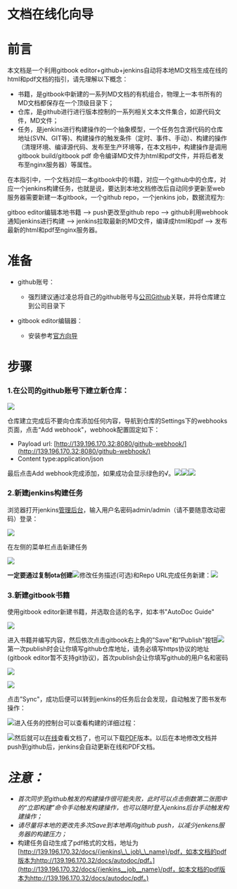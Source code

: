# 文档在线化向导

# 前言

本文档是一个利用gitbook editor+github+jenkins自动将本地MD文档生成在线的html和pdf文档的指引，请先理解以下概念：

* 书籍，是gitbook中新建的一系列MD文档的有机组合，物理上一本书所有的MD文档都保存在一个顶级目录下；
* 仓库，是github进行进行版本控制的一系列相关文本文件集合，如源代码文件，MD文件；
* 任务，是jenkins进行构建操作的一个抽象模型，一个任务包含源代码的仓库地址\(SVN、GIT等\)、构建操作的触发条件（定时、事件、手动）、构建的操作（清理环境、编译源代码、发布至生产环境等，在本文档中，构建操作是调用gitbook build/gitbook pdf 命令编译MD文件为html和pdf文件，并将后者发布至nginx服务器）等属性。

在本指引中，一个文档对应一本gitbook中的书籍，对应一个github中的仓库，对应一个jenkins构建任务，也就是说，要达到本地文档修改后自动同步更新至web服务器需要新建一本gitbook，一个github repo，一个jenkins job，数据流程为:

gitboo editor编辑本地书籍 --&gt; push更改至github repo --&gt; github利用webhook通知jenkins进行构建 --&gt; jenkins拉取最新的MD文件，编译成html和pdf --&gt; 发布最新的html和pdf至nginx服务器。

# 准备

* github账号：

  * 强烈建议通过凌总将自己的github账号与[公司Github](https://github.com/NationalChip)关联，并将仓库建立到公司目录下

* gitbook editor编辑器：

  * 安装参考[官方向导](https://www.gitbook.com/editor)

# 步骤

### 1.在公司的github账号下建立新仓库：

![](/assets/Selection_021.png)

仓库建立完成后不要向仓库添加任何内容，导航到仓库的Settings下的webhooks页面，点击“Add webhook"，webhook配置固定如下：

* Payload url: [http://139.196.170.32:8080/github-webhook/](http://139.196.170.32:8080/github-webhook/)
* Content type:application/json

最后点击Add webhook完成添加，如果成功会显示绿色的√。![](/assets/Selection_022.png)![](/assets/Selection_023.png)![](/assets/Selection_024.png)

### 2.新建jenkins构建任务

浏览器打开jenkins[管理后台](http://139.196.170.32:8080/)，输入用户名密码admin/admin（请不要随意改动密码）登录：

![](/assets/Selection_025.png)

在左侧的菜单栏点击新建任务

![](/assets/Selection_026.png)

**一定要通过复制ota创建**![](/assets/Selection_027.png)修改任务描述\(可选\)和Repo URL完成任务新建：![](/assets/Selection_029.png)

### 3.新建gitbook书籍

使用gitbook editor新建书籍，并选取合适的名字，如本书"AutoDoc Guide"

![](/assets/Selection_019.png)

进入书籍并编写内容，然后依次点击gitbook右上角的”Save"和“Publish"按钮![](/assets/Selection_030.png)第一次publish时会让你填写github仓库地址，请务必填写https协议的地址\(gitbook editor暂不支持git协议\)，首次publish会让你填写github的用户名和密码

![](/assets/Selection_031.png)

![](/assets/Selection_032.png)

点击”Sync"，成功后便可以转到jenkins的任务后台会发现，自动触发了图书发布操作：

![](/assets/Selection_033.png)进入任务的控制台可以查看构建的详细过程：

![](/assets/Selection_035.png)然后就可以[在线](http://139.196.170.32/docs/autodoc/)查看文档了，也可以下载[PDF](http://139.196.170.32/docs/autodoc/pdf)版本。以后在本地修改文档并push到github后，jenkins会自动更新在线和PDF文档。

# _注意：_

* _首次同步至github触发的构建操作很可能失败，此时可以点击倒数第二张图中的“立即构建”命令手动触发构建操作，也可以随时登入jenkins后台手动触发构建操作；_
* _请尽量将本地的更改先多次Save到本地再向github push，以减少jenkens服务器的构建压力；_
* 构建任务自动生成了pdf格式的文档，地址为 [http://139.196.170.32/docs/{jenkins\_\_job\_\_name}/pdf，如本文档的pdf版本为http://139.196.170.32/docs/autodoc/pdf。](http://139.196.170.32/docs/{jenkins__job__name}/pdf，如本文档的pdf版本为http://139.196.170.32/docs/autodoc/pdf。)



